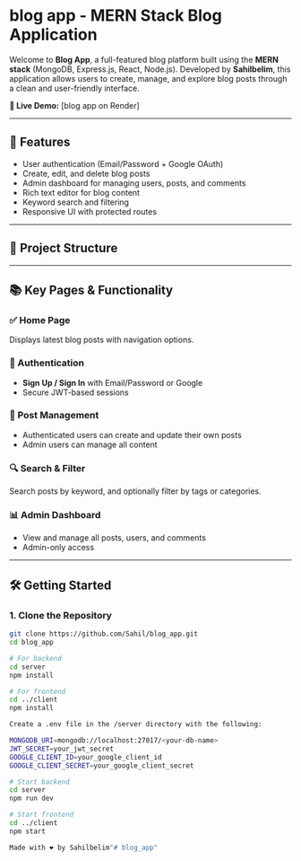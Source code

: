 # blog app - MERN Stack Blog Application

Welcome to **Blog App**, a full-featured blog platform built using the **MERN stack** (MongoDB, Express.js, React, Node.js). Developed by **Sahilbelim**, this application allows users to create, manage, and explore blog posts through a clean and user-friendly interface.

**🔗 Live Demo:** [blog app on Render] 

---

## 🚀 Features

- User authentication (Email/Password + Google OAuth)
- Create, edit, and delete blog posts
- Admin dashboard for managing users, posts, and comments
- Rich text editor for blog content
- Keyword search and filtering
- Responsive UI with protected routes

---

## 🧾 Project Structure


---

## 📚 Key Pages & Functionality

### ✅ Home Page
Displays latest blog posts with navigation options.

### 🔐 Authentication
- **Sign Up / Sign In** with Email/Password or Google
- Secure JWT-based sessions

### 📝 Post Management
- Authenticated users can create and update their own posts
- Admin users can manage all content

### 🔍 Search & Filter
Search posts by keyword, and optionally filter by tags or categories.

### 📊 Admin Dashboard
- View and manage all posts, users, and comments
- Admin-only access

---

## 🛠️ Getting Started

### 1. Clone the Repository

```bash
git clone https://github.com/Sahil/blog_app.git
cd blog_app

# For backend
cd server
npm install

# For frontend
cd ../client
npm install

Create a .env file in the /server directory with the following:

MONGODB_URI=mongodb://localhost:27017/<your-db-name>
JWT_SECRET=your_jwt_secret
GOOGLE_CLIENT_ID=your_google_client_id
GOOGLE_CLIENT_SECRET=your_google_client_secret

# Start backend
cd server
npm run dev

# Start frontend
cd ../client
npm start

Made with ❤️ by Sahilbelim"# blog_app" 
